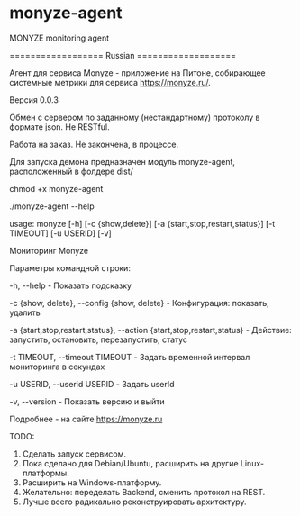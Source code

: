 # monyze-agent
MONYZE monitoring agent

================== Russian ===================

Агент для сервиса Monyze - приложение на Питоне, собирающее системные метрики для сервиса https://monyze.ru/. 

Версия 0.0.3

Обмен с сервером по заданному (нестандартному) протоколу в формате json. Не RESTful.

Работа на заказ. Не закончена, в процессе.

Для запуска демона предназначен модуль monyze-agent, расположенный в фолдере dist/

chmod +x monyze-agent

./monyze-agent --help

usage: monyze [-h] [-c {show,delete}] [-a {start,stop,restart,status}]
              [-t TIMEOUT] [-u USERID] [-v]

Мониторинг Monyze

Параметры командной строки:

 -h, --help - Показать подсказку
 
 -c {show, delete}, --config {show, delete} - Конфигурация: показать, удалить
 
 -a {start,stop,restart,status}, --action {start,stop,restart,status} - Действие: запустить, остановить, перезапустить, статус
 
 -t TIMEOUT, --timeout TIMEOUT - Задать временной интервал мониторинга в секундах
 
 -u USERID, --userid USERID - Задать userId
 
 -v, --version - Показать версию и выйти

Подробнее - на сайте https://monyze.ru

TODO:
1. Сделать запуск сервисом.
2. Пока сделано для Debian/Ubuntu, расширить на другие Linux-платформы.
3. Расширить на Windows-платформу.
4. Желательно: переделать Backend, сменить протокол на REST.
5. Лучше всего радикально реконструировать архитектуру.

